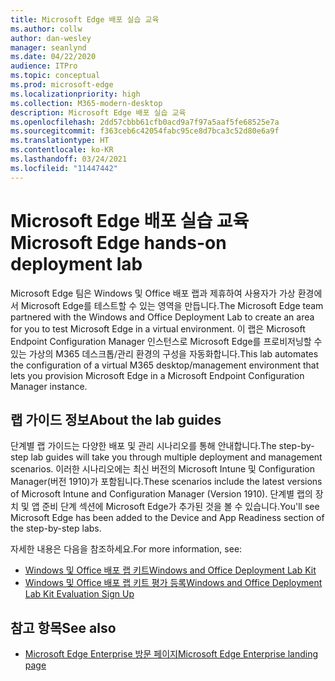 ```yaml
---
title: Microsoft Edge 배포 실습 교육
ms.author: collw
author: dan-wesley
manager: seanlynd
ms.date: 04/22/2020
audience: ITPro
ms.topic: conceptual
ms.prod: microsoft-edge
ms.localizationpriority: high
ms.collection: M365-modern-desktop
description: Microsoft Edge 배포 실습 교육
ms.openlocfilehash: 2dd57cbbb61cfb0acd9a7f97a5aaf5fe68525e7a
ms.sourcegitcommit: f363ceb6c42054fabc95ce8d7bca3c52d80e6a9f
ms.translationtype: HT
ms.contentlocale: ko-KR
ms.lasthandoff: 03/24/2021
ms.locfileid: "11447442"
---
```

# <a name="microsoft-edge-hands-on-deployment-lab"></a><span data-ttu-id="e708f-103">Microsoft Edge 배포 실습 교육</span><span class="sxs-lookup"><span data-stu-id="e708f-103">Microsoft Edge hands-on deployment lab</span></span>

<span data-ttu-id="e708f-104">Microsoft Edge 팀은 Windows 및 Office 배포 랩과 제휴하여 사용자가 가상 환경에서 Microsoft Edge를 테스트할 수 있는 영역을 만듭니다.</span><span class="sxs-lookup"><span data-stu-id="e708f-104">The Microsoft Edge team partnered with the Windows and Office Deployment Lab to create an area for you to test Microsoft Edge in a virtual environment.</span></span> <span data-ttu-id="e708f-105">이 랩은 Microsoft Endpoint Configuration Manager 인스턴스로 Microsoft Edge를 프로비저닝할 수 있는 가상의 M365 데스크톱/관리 환경의 구성을 자동화합니다.</span><span class="sxs-lookup"><span data-stu-id="e708f-105">This lab automates the configuration of a virtual M365 desktop/management environment that lets you provision Microsoft Edge in a Microsoft Endpoint Configuration Manager instance.</span></span>

## <a name="about-the-lab-guides"></a><span data-ttu-id="e708f-106">랩 가이드 정보</span><span class="sxs-lookup"><span data-stu-id="e708f-106">About the lab guides</span></span>

<span data-ttu-id="e708f-107">단계별 랩 가이드는 다양한 배포 및 관리 시나리오를 통해 안내합니다.</span><span class="sxs-lookup"><span data-stu-id="e708f-107">The step-by-step lab guides will take you through multiple deployment and management scenarios.</span></span> <span data-ttu-id="e708f-108">이러한 시나리오에는 최신 버전의 Microsoft Intune 및 Configuration Manager(버전 1910)가 포함됩니다.</span><span class="sxs-lookup"><span data-stu-id="e708f-108">These scenarios include the latest versions of Microsoft Intune and Configuration Manager (Version 1910).</span></span> <span data-ttu-id="e708f-109">단계별 랩의 장치 및 앱 준비 단계 섹션에 Microsoft Edge가 추가된 것을 볼 수 있습니다.</span><span class="sxs-lookup"><span data-stu-id="e708f-109">You'll see Microsoft Edge has been added to the Device and App Readiness section of the step-by-step labs.</span></span>

<span data-ttu-id="e708f-110">자세한 내용은 다음을 참조하세요.</span><span class="sxs-lookup"><span data-stu-id="e708f-110">For more information, see:</span></span>

- [<span data-ttu-id="e708f-111">Windows 및 Office 배포 랩 키트</span><span class="sxs-lookup"><span data-stu-id="e708f-111">Windows and Office Deployment Lab Kit</span></span>](/microsoft-365/enterprise/modern-desktop-deployment-and-management-lab?view=o365-worldwide)
- [<span data-ttu-id="e708f-112">Windows 및 Office 배포 랩 키트 평가 등록</span><span class="sxs-lookup"><span data-stu-id="e708f-112">Windows and Office Deployment Lab Kit Evaluation Sign Up</span></span>](https://www.microsoft.com/evalcenter/evaluate-lab-kit)

## <a name="see-also"></a><span data-ttu-id="e708f-113">참고 항목</span><span class="sxs-lookup"><span data-stu-id="e708f-113">See also</span></span>

- [<span data-ttu-id="e708f-114">Microsoft Edge Enterprise 방문 페이지</span><span class="sxs-lookup"><span data-stu-id="e708f-114">Microsoft Edge Enterprise landing page</span></span>](https://aka.ms/EdgeEnterprise)